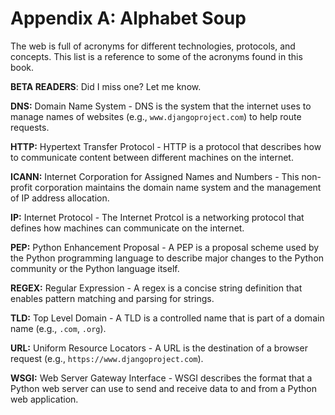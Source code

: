 # Appendix A: Alphabet Soup

The web is full of acronyms for different technologies, protocols, and concepts.
This list is a reference to some of the acronyms found in this book.

**BETA READERS**: Did I miss one? Let me know.

**DNS:**
Domain Name System -
DNS is the system that the internet uses to manage names
of websites (e.g., `www.djangoproject.com`) to help route requests.

**HTTP:**
Hypertext Transfer Protocol -
HTTP is a protocol
that describes how to communicate content
between different machines
on the internet.

**ICANN:**
Internet Corporation for Assigned Names and Numbers -
This non-profit corporation maintains the domain name system
and the management of IP address allocation.

**IP:**
Internet Protocol -
The Internet Protcol is a networking protocol
that defines how machines can communicate
on the internet.

**PEP:**
Python Enhancement Proposal -
A PEP is a proposal scheme
used by the Python programming language
to describe major changes
to the Python community
or the Python language itself.

**REGEX:**
Regular Expression -
A regex is a concise string definition
that enables pattern matching and parsing for strings.

**TLD:**
Top Level Domain -
A TLD is a controlled name that is part of a domain name
(e.g., `.com`, `.org`).

**URL:**
Uniform Resource Locators -
A URL is the destination
of a browser request
(e.g., `https://www.djangoproject.com`).

**WSGI:**
Web Server Gateway Interface -
WSGI describes the format
that a Python web server can use
to send and receive data
to and from a Python web application.
